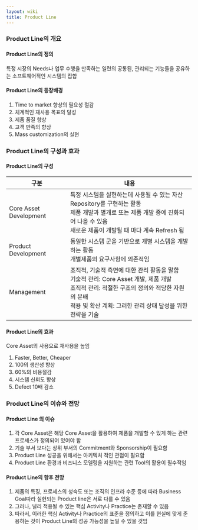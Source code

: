 ```yaml
---
layout: wiki
title: Product Line
---
```


### Product Line의 개요
#### Product Line의 정의
특정 시장의 Needs나 업무 수행을 만족하는 일련의 공통된, 관리되는 기능들을 공유하는 소프트웨어적인 시스템의 집합

#### Product Line의 등장배경
1. Time to market 향상의 필요성 절감
1. 체계적인 재사용 목표의 달성
1. 제품 품질 향상
1. 고객 만족의 향상
1. Mass customization의 실현

### Product Line의 구성과 효과
#### Product Line의 구성

|구분|내용|
|---|---|
|Core Asset Development|특정 시스템을 실현하는데 사용될 수 있는 자산 Repository를 구현하는 활동<br>제품 개발과 별개로 또는 제품 개발 중에 진화되어 나올 수 있음<br>새로운 제품이 개발될 때 마다 계속 Refresh 됨 |
|Product Development|동일한 시스템 군을 기반으로 개별 시스템을 개발하는 활동<br>개별제품의 요구사항에 의존적임 |
|Management|조직적, 기술적 측면에 대한 관리 활동을 말함<br>기술적 관리: Core Asset 개발, 제품 개발<br>조직적 관리: 적절한 구조의 정의와 적당한 자원의 분배<br>적용 및 확산 계획: 그러한 관리 상태 달성을 위한 전략을 기술 |

#### Product Line의 효과
Core Asset의 사용으로 재사용을 높임
1. Faster, Better, Cheaper
1. 100의 생산성 향상
1. 60%의 비용절감
1. 시스템 신뢰도 향상
1. Defect 10배 감소

### Product Line의 이슈와 전망
#### Product Line 의 이슈
1. 각 Core Asset은 해당 Core Asset을 활용하여 제품을 개발할 수 있게 하는 관련 프로세스가 정의되어 있어야 함
1. 기술 부서 보다는 상위 부서의 Commitment와 Sponsorship이 필요함
1. Product Line 성공을 위해서는 아키텍처 적인 관점이 필요함
1. Product Line 환경과 비즈니스 모델링을 지원하는 관련 Tool의 활용이 필수적임

#### Product Line의 향후 전망
1. 제품의 특징, 프로세스의 성숙도 또는 조직의 인프라 수준 등에 따라 Business Goal따라 실현되는 Product line은 서로 다를 수 있음
1. 그러나, 널리 적용될 수 있는 핵심 Activity나 Practice는 존재할 수 있음
1. 따라서, 이러한 핵심 Activity나 Practice의 표준을 정의하고 이를 현실에 맞게 준용하는 것이 Product Line의 성공 가능성을 높일 수 있을 것임
